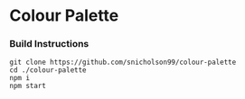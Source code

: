 # Colour Palette

### Build Instructions
    git clone https://github.com/snicholson99/colour-palette  
    cd ./colour-palette
    npm i
    npm start    
